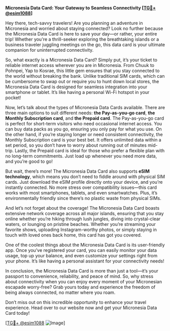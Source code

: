 **Micronesia Data Card: Your Gateway to Seamless Connectivity [[TG💪+ @esim1088](https://t.me/s/esim1088)]**

Hey there, tech-savvy travelers! Are you planning an adventure in Micronesia and worried about staying connected? Look no further because the Micronesia Data Card is here to save your day—or rather, your entire trip! Whether you're a thrill-seeker exploring the breathtaking islands or a business traveler juggling meetings on the go, this data card is your ultimate companion for uninterrupted connectivity.

So, what exactly is a Micronesia Data Card? Simply put, it’s your ticket to reliable internet access wherever you are in Micronesia. From Chuuk to Pohnpei, Yap to Kosrae, this little gem ensures that you stay connected to the world without breaking the bank. Unlike traditional SIM cards, which can be cumbersome to swap out or require you to hunt down local stores, the Micronesia Data Card is designed for seamless integration into your smartphone or tablet. It’s like having a personal Wi-Fi hotspot in your pocket!

Now, let’s talk about the types of Micronesia Data Cards available. There are three main options to suit different needs: **the Pay-as-you-go card**, **the Monthly Subscription card**, and **the Prepaid card**. The Pay-as-you-go card is perfect for short-term visitors who need occasional internet access. You can buy data packs as you go, ensuring you only pay for what you use. On the other hand, if you’re staying longer or need consistent connectivity, the Monthly Subscription card is your best bet. It offers unlimited data within a set period, so you don’t have to worry about running out of minutes mid-trip. Lastly, the Prepaid card is ideal for those who prefer a flexible plan with no long-term commitments. Just load up whenever you need more data, and you’re good to go!

But wait, there’s more! The Micronesia Data Card also supports **eSIM technology**, which means you don’t need to fiddle around with physical SIM cards. Just download the eSIM profile directly onto your device, and you’re instantly connected. No more stress over compatibility issues—this card works with most smartphones, tablets, and even smartwatches. Plus, it’s environmentally friendly since there’s no plastic waste from physical SIMs.

And let’s not forget about the coverage! The Micronesia Data Card boasts extensive network coverage across all major islands, ensuring that you stay online whether you’re hiking through lush jungles, diving into crystal-clear waters, or lounging on pristine beaches. Whether you’re streaming your favorite shows, uploading Instagram-worthy photos, or simply staying in touch with loved ones back home, this card has got you covered.

One of the coolest things about the Micronesia Data Card is its user-friendly app. Once you’ve registered your card, you can easily monitor your data usage, top up your balance, and even customize your settings right from your phone. It’s like having a personal assistant for your connectivity needs!

In conclusion, the Micronesia Data Card is more than just a tool—it’s your passport to convenience, reliability, and peace of mind. So, why stress about connectivity when you can enjoy every moment of your Micronesian escapade worry-free? Grab yours today and experience the freedom of being always connected, no matter where you roam.

Don’t miss out on this incredible opportunity to enhance your travel experience. Head over to our website now and get your Micronesia Data Card today! 

[[TG💪+ @esim1088](https://t.me/s/esim1088) ![Image](https://i.postimg.cc/Y0z9fWf4/image.png)]